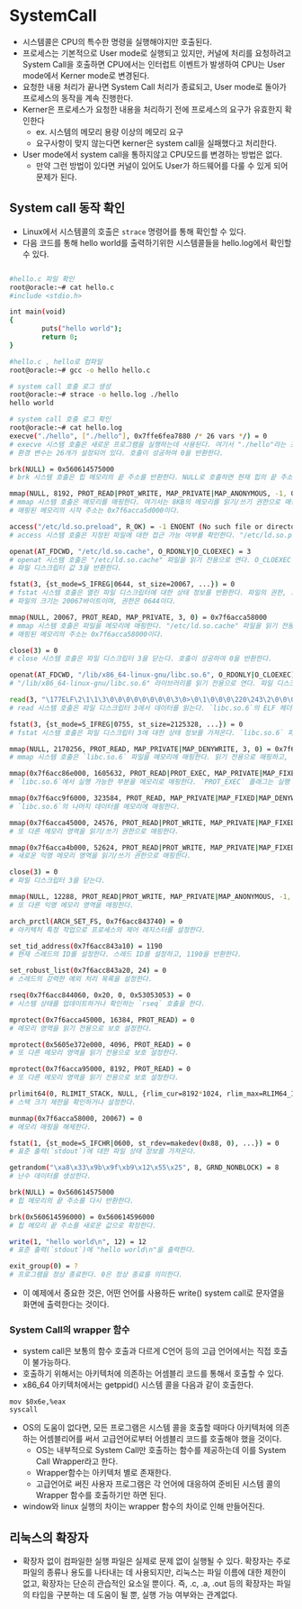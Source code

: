 # SystemCall

- 시스템콜은 CPU의 특수한 명령을 실행해야지만 호출된다.
- 프로세스는 기본적으로 User mode로 실행되고 있지만, 커널에 처리를 요청하려고 System Call을 호출하면 CPU에서는 인터럽트 이벤트가 발생하여 CPU는 User mode에서 Kerner mode로 변경된다.
- 요청한 내용 처리가 끝나면 System Call 처리가 종료되고, User mode로 돌아가 프로세스의 동작을 계속 진행한다.
- Kerner은 프로세스가 요청한 내용을 처리하기 전에 프로세스의 요구가 유효한지 확인한다
    - ex. 시스템의 메모리 용량 이상의 메모리 요구
    - 요구사항이 맞지 않는다면 kerner은 system call을 실패했다고 처리한다.
- User mode에서 system call을 통하지않고 CPU모드를 변경하는 방법은 없다.
    - 만약 그런 방법이 있다면 커널이 있어도 User가 하드웨어를 다룰 수 있게 되어 문제가 된다.

## System call 동작 확인
- Linux에서 시스템콜의 호출은 `strace` 명령어를 통해 확인할 수 있다.
- 다음 코드를 통해 hello world를 출력하기위한 시스템콜들을 hello.log에서 확인할 수 있다.

```bash

#hello.c 파일 확인
root@oracle:~# cat hello.c
#include <stdio.h>

int main(void)
{
        puts("hello world");
        return 0;
}

#hello.c , hello로 컴파일
root@oracle:~# gcc -o hello hello.c

# system call 호출 로그 생성
root@oracle:~# strace -o hello.log ./hello
hello world

# system call 호출 로그 확인
root@oracle:~# cat hello.log
execve("./hello", ["./hello"], 0x7ffe6fea7880 /* 26 vars */) = 0
# execve 시스템 호출은 새로운 프로그램을 실행하는데 사용된다. 여기서 "./hello"라는 프로그램을 실행하며, 실행 인수로는 "./hello"만 전달된다.
# 환경 변수는 26개가 설정되어 있다. 호출이 성공하여 0을 반환한다.

brk(NULL) = 0x560614575000
# brk 시스템 호출은 힙 메모리의 끝 주소를 반환한다. NULL로 호출하면 현재 힙의 끝 주소를 반환한다.

mmap(NULL, 8192, PROT_READ|PROT_WRITE, MAP_PRIVATE|MAP_ANONYMOUS, -1, 0) = 0x7f6acca5d000
# mmap 시스템 호출은 메모리를 매핑한다. 여기서는 8KB의 메모리를 읽기/쓰기 권한으로 매핑하고, 해당 메모리는 익명이며 파일과 연결되지 않는다.
# 매핑된 메모리의 시작 주소는 0x7f6acca5d000이다.

access("/etc/ld.so.preload", R_OK) = -1 ENOENT (No such file or directory)
# access 시스템 호출은 지정된 파일에 대한 접근 가능 여부를 확인한다. "/etc/ld.so.preload" 파일을 읽을 수 있는지 확인했으나, 해당 파일이 없어서 ENOENT 오류가 발생한다.

openat(AT_FDCWD, "/etc/ld.so.cache", O_RDONLY|O_CLOEXEC) = 3
# openat 시스템 호출은 "/etc/ld.so.cache" 파일을 읽기 전용으로 연다. O_CLOEXEC 플래그는 파일을 열고 나서 자식 프로세스에서 자동으로 닫도록 설정한다.
# 파일 디스크립터 값 3을 반환한다.

fstat(3, {st_mode=S_IFREG|0644, st_size=20067, ...}) = 0
# fstat 시스템 호출은 열린 파일 디스크립터에 대한 상태 정보를 반환한다. 파일의 권한, 크기, 타입 등을 포함한 정보를 가져온다.
# 파일의 크기는 20067바이트이며, 권한은 0644이다.

mmap(NULL, 20067, PROT_READ, MAP_PRIVATE, 3, 0) = 0x7f6acca58000
# mmap 시스템 호출은 파일을 메모리에 매핑한다. "/etc/ld.so.cache" 파일을 읽기 전용으로 매핑한다.
# 매핑된 메모리의 주소는 0x7f6acca58000이다.

close(3) = 0
# close 시스템 호출은 파일 디스크립터 3을 닫는다. 호출이 성공하여 0을 반환한다.

openat(AT_FDCWD, "/lib/x86_64-linux-gnu/libc.so.6", O_RDONLY|O_CLOEXEC) = 3
# "/lib/x86_64-linux-gnu/libc.so.6" 라이브러리를 읽기 전용으로 연다. 파일 디스크립터 3을 반환한다.

read(3, "\177ELF\2\1\1\3\0\0\0\0\0\0\0\0\3\0>\0\1\0\0\0\220\243\2\0\0\0\0\0"..., 832) = 832
# read 시스템 호출은 파일 디스크립터 3에서 데이터를 읽는다. `libc.so.6`의 ELF 헤더를 읽으며, 832 바이트를 읽었다.

fstat(3, {st_mode=S_IFREG|0755, st_size=2125328, ...}) = 0
# fstat 시스템 호출은 파일 디스크립터 3에 대한 상태 정보를 가져온다. `libc.so.6` 파일의 크기는 2125328바이트, 권한은 0755이다.

mmap(NULL, 2170256, PROT_READ, MAP_PRIVATE|MAP_DENYWRITE, 3, 0) = 0x7f6acc846000
# mmap 시스템 호출은 `libc.so.6` 파일을 메모리에 매핑한다. 읽기 전용으로 매핑하고, 매핑된 메모리의 주소는 0x7f6acc846000이다.

mmap(0x7f6acc86e000, 1605632, PROT_READ|PROT_EXEC, MAP_PRIVATE|MAP_FIXED|MAP_DENYWRITE, 3, 0x28000) = 0x7f6acc86e000
# `libc.so.6`에서 실행 가능한 부분을 메모리로 매핑한다. `PROT_EXEC` 플래그는 실행 권한을 부여한다.

mmap(0x7f6acc9f6000, 323584, PROT_READ, MAP_PRIVATE|MAP_FIXED|MAP_DENYWRITE, 3, 0x1b0000) = 0x7f6acc9f6000
# `libc.so.6`의 나머지 데이터를 메모리에 매핑한다.

mmap(0x7f6acca45000, 24576, PROT_READ|PROT_WRITE, MAP_PRIVATE|MAP_FIXED|MAP_DENYWRITE, 3, 0x1fe000) = 0x7f6acca45000
# 또 다른 메모리 영역을 읽기/쓰기 권한으로 매핑한다.

mmap(0x7f6acca4b000, 52624, PROT_READ|PROT_WRITE, MAP_PRIVATE|MAP_FIXED|MAP_ANONYMOUS, -1, 0) = 0x7f6acca4b000
# 새로운 익명 메모리 영역을 읽기/쓰기 권한으로 매핑한다.

close(3) = 0
# 파일 디스크립터 3을 닫는다.

mmap(NULL, 12288, PROT_READ|PROT_WRITE, MAP_PRIVATE|MAP_ANONYMOUS, -1, 0) = 0x7f6acc843000
# 또 다른 익명 메모리 영역을 매핑한다.

arch_prctl(ARCH_SET_FS, 0x7f6acc843740) = 0
# 아키텍처 특정 작업으로 프로세스의 제어 레지스터를 설정한다.

set_tid_address(0x7f6acc843a10) = 1190
# 현재 스레드의 ID를 설정한다. 스레드 ID를 설정하고, 1190을 반환한다.

set_robust_list(0x7f6acc843a20, 24) = 0
# 스레드의 강력한 예외 처리 목록을 설정한다.

rseq(0x7f6acc844060, 0x20, 0, 0x53053053) = 0
# 시스템 상태를 업데이트하거나 확인하는 `rseq` 호출을 한다.

mprotect(0x7f6acca45000, 16384, PROT_READ) = 0
# 메모리 영역을 읽기 전용으로 보호 설정한다.

mprotect(0x5605e372e000, 4096, PROT_READ) = 0
# 또 다른 메모리 영역을 읽기 전용으로 보호 설정한다.

mprotect(0x7f6acca95000, 8192, PROT_READ) = 0
# 또 다른 메모리 영역을 읽기 전용으로 보호 설정한다.

prlimit64(0, RLIMIT_STACK, NULL, {rlim_cur=8192*1024, rlim_max=RLIM64_INFINITY}) = 0
# 스택 크기 제한을 확인하거나 설정한다.

munmap(0x7f6acca58000, 20067) = 0
# 메모리 매핑을 해제한다.

fstat(1, {st_mode=S_IFCHR|0600, st_rdev=makedev(0x88, 0), ...}) = 0
# 표준 출력(`stdout`)에 대한 파일 상태 정보를 가져온다.

getrandom("\xa8\x33\x9b\x9f\xb9\x12\x55\x25", 8, GRND_NONBLOCK) = 8
# 난수 데이터를 생성한다.

brk(NULL) = 0x560614575000
# 힙 메모리의 끝 주소를 다시 반환한다.

brk(0x560614596000) = 0x560614596000
# 힙 메모리 끝 주소를 새로운 값으로 확장한다.

write(1, "hello world\n", 12) = 12
# 표준 출력(`stdout`)에 "hello world\n"을 출력한다.

exit_group(0) = ?
# 프로그램을 정상 종료한다. 0은 정상 종료를 의미한다.

```

- 이 예제에서 중요한 것은, 어떤 언어를 사용하든 write() system call로 문자열을 화면에 출력한다는 것이다.

### System Call의 wrapper 함수

- system call은 보통의 함수 호출과 다르게 C언어 등의 고급 언어에서는 직접 호출이 불가능하다.
- 호출하기 위해서는 아키텍처에 의존하는 어셈블리 코드를 통해서 호출할 수 있다.
- x86_64 아키텍처에서는 getppid() 시스템 콜을 다음과 같이 호출한다. 
```assembly
mov $0x6e,%eax
syscall
```
- OS의 도움이 없다면, 모든 프로그램은 시스템 콜을 호출할 때마다 아키텍처에 의존하는 어셈블리어를 써서 고급언어로부터 어셈블리 코드를 호출해야 했을 것이다.
    - OS는 내부적으로 System Call만 호출하는 함수를 제공하는데 이를 System Call Wrapper라고 한다.
    - Wrapper함수는 아키텍처 별로 존재한다.
    - 고급언어로 써진 사용자 프로그램은 각 언어에 대응하여 준비된 시스템 콜의 Wrapper 함수를 호출하기만 하면 된다.
- window와 linux 실행의 차이는 wrapper 함수의 차이로 인해 만들어진다.

## 리눅스의 확장자

- 확장자 없이 컴파일한 실행 파일은 실제로 문제 없이 실행될 수 있다. 확장자는 주로 파일의 종류나 용도를 나타내는 데 사용되지만, 리눅스는 파일 이름에 대한 제한이 없고, 확장자는 단순히 관습적인 요소일 뿐이다. 즉, .c, .a, .out 등의 확장자는 파일의 타입을 구분하는 데 도움이 될 뿐, 실행 가능 여부와는 관계없다.